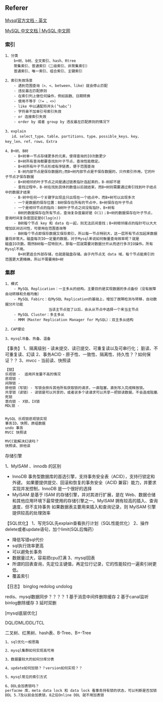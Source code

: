 ## Referer

[Mysql官方文档 - 英文](https://dev.mysql.com/doc/)

[MySQL 中文文档 | MySQL 中文网](https://www.mysqlzh.com/)


### 索引

```
1、分类
	b+树、b树、全文索引、hash、Rtree
	聚集索引、普通索引（二级索引、非聚集索引）
	普通索引、唯一索引、组合索引、主键索引
	
2、索引失效场景
    - 遇到范围查询（>、<、between、like）就会停止匹配
    - 违反最左匹配原则
    - 在索引列上做任何操作，例如函数、日期转换
    - 使用不等于（!= 、<>）
    - like 中以通配符开头(’%abc’)
    - 字符串不加单引号索引失效
    - or 连接索引失效
    - order by 或者 group by 违反最左匹配原则的情况下

3、explain
   id、select_type、table、partitions、type、possible_keys、key、key_len、ref、rows、Extra

4、B+树、B树
    - B+树单一节点存储更多的元素，使得查询的IO次数更少
    - B+树所有查询都要查找到叶子节点，查询性能稳定。
    - B+树所有叶子节点形成有序链表，便于范围查询
    - B-树内部节点是保存数据的;而B+树内部节点是不保存数据的，只作索引作用，它的叶子节点才保存数据
    - B+树相邻的叶子节点之间是通过链表指针连起来的，B-树却不是
    - 查找过程中，B-树在找到具体的数值以后就结束，而B+树则需要通过索引找到叶子结点中的数据才结束
    - B-树中任何一个关键字出现且只出现在一个结点中，而B+树可以出现多次
    - 一个是数据的保存位置：B树保存在所有的节点中，B+树保存在叶子节点
    - 一个是相邻节点的指向：B树叶子节点之间没有指针，B+树有
    - B树的数据保存在所有节点，查询复杂度最好是 O(1)；B+树的数据保存在叶子节点，查询时间复杂度固定是O(log(n))
    - B树每个节点 key 和 data 在一起，则无法区间查找；B+树相邻接点的指针可以大大增加区间访问性，可使用在范围查询等
    - B树每个节点即保存数据又保存索引，所以每一节点特别大，这一层所有节点加起来数据量将非常大。磁盘每次IO一定量的数据，对于Mysql来说如何衡量查询效率呢？就是		磁盘IO次数。既然B树每一层特别大，那每一层就需要对数据分开从而进行多次IO操作。所有Mysql不用。
      B+树更适合外部存储，也就是磁盘存储。由于内节点无 data 域，每个节点能索引的范围更大更精确，所以不需要用B+树
```



### 集群

```
1、模式 
	- MySQL Replication：一主多从的结构，主要目的是实现数据的多点备份（没有故障自动转移和负载均衡）
	- MySQL Fabirc：在MySQL Replication的基础上，增加了故障检测与转移，自动数据分片功能
					当该主节点挂了以后，会从从节点中选择一个来当主节点
	- MySQL Cluster：多主多从
	- MMM（Master Replication Manager for MySQL）：双主多从结构

2、CAP理论

3、mysql冷备、热备、温备
```



【事务】
1、隔离级别 - 读未提交、读已提交、可重复读以及可串行化； 脏读、不可重复读、幻读
2、事务ACID - 原子性、一致性、隔离性、持久性？？如何保证？？
3、mvcc - 当前读、快照读


```markdown
【锁】
乐观锁 -  适用并发量不高的情况
悲观锁 - 
间隙锁 - 
排他锁（写锁）- 写锁会排斥其他所有获取锁的请求，一直阻塞，直到写入完成释放锁。
共享锁（读锁）- 读锁是可以共享的，或者说多个读请求可以共享一把锁读数据，不会造成阻塞。
死锁
意向锁 - X锁，IX锁
MDL锁 - 


MySQL 乐观锁悲观锁实现
事务ID，快照，原组数据
undo 事务
MVCC 快照读

MVCC能解决幻读吗？
快照读、排他读
```



存储引擎

1、MyISAM 、innodb 的区别
- InnoDB 事务型数据库的首选引擎，支持事务安全表（ACID），支持行锁定和外键。
  如果要提供提交、回滚和恢复的事务安全（ACID 兼容）能力，并要求实现并发控制，InnoDB 是一个很好的选择
- MyISAM 是基于 ISAM 的存储引擎，并对其进行扩展，是在 Web、数据仓储和其他应用环境下最常使用的存储引擎之一。MyISAM 拥有较高的插入、查询速度，但不支持事务
  如果数据表主要用来插入和查询记录，则 MyISAM 引擎提供较高的处理效率


【SQL优化】
1、写完SQL先explain查看执行计划（SQL性能优化）
2、操作delete或者update语句，加个limit(SQL后悔药）
- 降低写错sql代价
- sql执行效率更高
- 可以避免长事务
- 数据量过大，容易把cpu打满
3、mysql回表
- 所谓的回表查询，先定位主键值，再定位行记录，它的性能较扫一遍索引树更低。
- 覆盖索引

【日志】
binglog
redolog
undolog


redis、mysql数据同步？？？？
1 基于消息中间件删除缓存
2 基于canal监听binlog删除缓存
3 延时双删

[mysql底层优化]


DQL/DML/DDL/TCL

二叉树、红黑树、hash表、B-Tree、B+-Tree

```markdown
1、sql优化一般思路

2、mysql集群如何实现高可用

3、数据量较大的如何分库分表

4、update如何加锁？？version如何实现？？

5、mysql常见的索引方式
 
6、DDL会加表锁吗？
perfacme 库，meta data lock 和 data lock 看事务持有锁的状态，可以判断是否加锁
DDL 5.7及以前会加表锁，8之后Online DDL 就不用加表锁

```





















